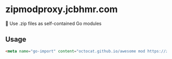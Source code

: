 # zipmodproxy.jcbhmr.com

📂 Use .zip files as self-contained Go modules

## Usage

```html
<meta name="go-import" content="octocat.github.io/awesome mod https://zipmodproxy.jcbhmr.com?https://example.com/awesome.zip">
```

